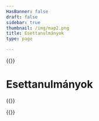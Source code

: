 ```yaml
---
HasBanner: false
draft: false
sidebar: true
thumbnail: /img/map2.png
title: Esettanulmányok
type: page

---
```

{{<content-start >}}
# Esettanulmányok
{{<usecases >}}

{{<content-end >}}
